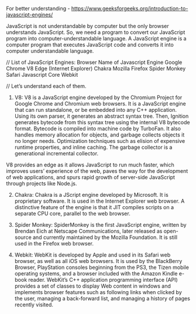 For better understanding - https://www.geeksforgeeks.org/introduction-to-javascript-engines/

JavaScript is not understandable by computer but the only browser understands JavaScript. So, we need a program to convert our JavaScript program into computer-understandable language. A JavaScript engine is a computer program that executes JavaScript code and converts it into computer understandable language.

// List of JavaScript Engines:
Browser	               Name of Javascript Engine
Google Chrome	               V8
Edge (Internet Explorer)	 Chakra
Mozilla Firefox	        Spider Monkey
Safari 	               Javascript Core Webkit

// Let’s understand each of them.
1. V8: V8 is a JavaScript engine developed by the Chromium Project for Google Chrome and Chromium web browsers. It is a JavaScript engine that can run standalone, or be embedded into any C++ application. Using its own parser, it generates an abstract syntax tree. Then, Ignition generates bytecode from this syntax tree using the internal V8 bytecode format. Bytecode is compiled into machine code by TurboFan. It also handles memory allocation for objects, and garbage collects objects it no longer needs. Optimization techniques such as elision of expensive runtime properties, and inline caching. The garbage collector is a generational incremental collector.

V8 provides an edge as it allows JavaScript to run much faster, which improves users’ experience of the web, paves the way for the development of web applications, and spurs rapid growth of server-side JavaScript through projects like Node.js.

2. Chakra: Chakra is a JScript engine developed by Microsoft. It is proprietary software. It is used in the Internet Explorer web browser. A distinctive feature of the engine is that it JIT compiles scripts on a separate CPU core, parallel to the web browser.

3. Spider Monkey: SpiderMonkey is the first JavaScript engine, written by Brendan Eich at Netscape Communications, later released as open-source and currently maintained by the Mozilla Foundation. It is still used in the Firefox web browser.

4. Webkit: WebKit is developed by Apple and  used in its Safari web browser, as well as all iOS web browsers. It is  used by the BlackBerry Browser, PlayStation consoles beginning from the PS3, the Tizen mobile operating systems, and a browser included with the Amazon Kindle e-book reader. WebKit’s C++ application programming interface (API) provides a set of classes to display Web content in windows and implements browser features such as following links when clicked by the user, managing a back-forward list, and managing a history of pages recently visited.